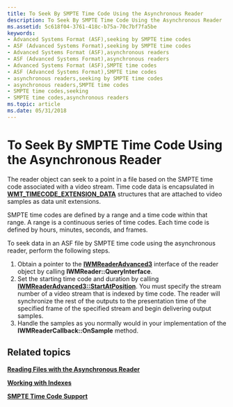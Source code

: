 ```yaml
---
title: To Seek By SMPTE Time Code Using the Asynchronous Reader
description: To Seek By SMPTE Time Code Using the Asynchronous Reader
ms.assetid: 5c618f04-3761-418c-b75a-70c7bf7fa5be
keywords:
- Advanced Systems Format (ASF),seeking by SMPTE time codes
- ASF (Advanced Systems Format),seeking by SMPTE time codes
- Advanced Systems Format (ASF),asynchronous readers
- ASF (Advanced Systems Format),asynchronous readers
- Advanced Systems Format (ASF),SMPTE time codes
- ASF (Advanced Systems Format),SMPTE time codes
- asynchronous readers,seeking by SMPTE time codes
- asynchronous readers,SMPTE time codes
- SMPTE time codes,seeking
- SMPTE time codes,asynchronous readers
ms.topic: article
ms.date: 05/31/2018
---
```


# To Seek By SMPTE Time Code Using the Asynchronous Reader

The reader object can seek to a point in a file based on the SMPTE time code associated with a video stream. Time code data is encapsulated in [**WMT\_TIMECODE\_EXTENSION\_DATA**](/previous-versions/windows/desktop/api/Wmsdkidl/ns-wmsdkidl-wmt_timecode_extension_data) structures that are attached to video samples as data unit extensions.

SMPTE time codes are defined by a range and a time code within that range. A range is a continuous series of time codes. Each time code is defined by hours, minutes, seconds, and frames.

To seek data in an ASF file by SMPTE time code using the asynchronous reader, perform the following steps.

1.  Obtain a pointer to the [**IWMReaderAdvanced3**](/previous-versions/windows/desktop/api/wmsdkidl/nn-wmsdkidl-iwmreaderadvanced3) interface of the reader object by calling **IWMReader::QueryInterface**.
2.  Set the starting time code and duration by calling [**IWMReaderAdvanced3::StartAtPosition**](/previous-versions/windows/desktop/api/Wmsdkidl/nf-wmsdkidl-iwmreaderadvanced3-startatposition). You must specify the stream number of a video stream that is indexed by time code. The reader will synchronize the rest of the outputs to the presentation time of the specified frame of the specified stream and begin delivering output samples.
3.  Handle the samples as you normally would in your implementation of the **IWMReaderCallback::OnSample** method.

## Related topics

<dl> <dt>

[**Reading Files with the Asynchronous Reader**](reading-files-with-the-asynchronous-reader.md)
</dt> <dt>

[**Working with Indexes**](working-with-indexes.md)
</dt> <dt>

[**SMPTE Time Code Support**](smpte-time-code-support.md)
</dt> </dl>

 

 




